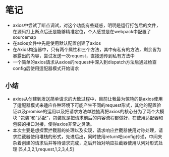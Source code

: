 # 笔记
- axios中尝试了断点调试，对这个功能有些疑惑，明明是运行打包后的文件，在源码打上断点后还是能够精准定位，个人感觉是在webpack中配置了sourcemap
- 在axios文件中先是使用默认配置创建了axios
- 在Axios构造器中，只有两个属性和三个方法，其中有私有的方法，剩余皆为暴露出的内容，尝试发送一次request，直接透传到私有方法中
- 一个简单的axios请求从axios的request中深入到dispatch方法后通过检查config后使用适配器模式开始请求

## 小结
- axios从创建到发送简单请求的大致过程中，目前让我最为惊艳的是axios使用了适配器模式来适应各种环境下可能产生不同的request形式，其他的配置验证以及promise的运用以及把请求方法单独抽离把axios的核心分为了两个大模块 ”包装“和”适配“，包装就是把请求前后的内容流程都做好，在使用适配器和包装的接口对接，使得axios非常之灵活。
- 本次主要是想探索拦截器的处理以及实现，请求响应拦截器使用对称处理，请求拦截器使用堆栈的形式，先进后出，同时使用return吧config传递，中间夹杂着创建的请求后并等待请求完成，之后开始对响应拦截器使用队列对形式处理 [5,4,3,2,1,request,1,2,3,4,5]